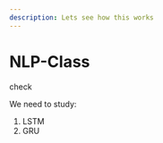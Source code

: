 ```yaml
---
description: Lets see how this works
---
```


# NLP-Class

check

We need to study:

1. LSTM
2. GRU
